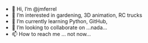 - 👋 Hi, I’m @jmferrel
- 👀 I’m interested in gardening, 3D animation, RC trucks
- 🌱 I’m currently learning Python, GitHub, 
- 💞️ I’m looking to collaborate on ...nada...
- 📫 How to reach me ... not now...

<!---
jmferrel/jmferrel is a ✨ special ✨ repository because its `README.md` (this file) appears on your GitHub profile.
You can click the Preview link to take a look at your changes.
--->
